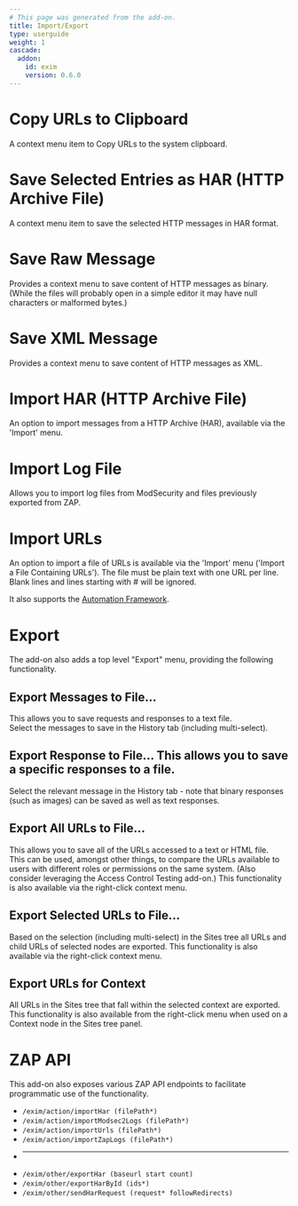 ```yaml
---
# This page was generated from the add-on.
title: Import/Export
type: userguide
weight: 1
cascade:
  addon:
    id: exim
    version: 0.6.0
---
```


# Copy URLs to Clipboard

A context menu item to Copy URLs to the system clipboard.

# Save Selected Entries as HAR (HTTP Archive File)

A context menu item to save the selected HTTP messages in HAR format.

# Save Raw Message

Provides a context menu to save content of HTTP messages as binary. (While the files will probably open in a simple editor it may have null characters or malformed bytes.)

# Save XML Message

Provides a context menu to save content of HTTP messages as XML.

# Import HAR (HTTP Archive File)

An option to import messages from a HTTP Archive (HAR), available via the 'Import' menu.

# Import Log File

Allows you to import log files from ModSecurity and files previously exported from ZAP.

# Import URLs

An option to import a file of URLs is available via the 'Import' menu ('Import a File Containing URLs'). The file must be plain text with one URL per line. Blank lines and lines starting with # will be ignored.   

It also supports the [Automation Framework](/docs/desktop/addons/import-export/automation/).

# Export

The add-on also adds a top level "Export" menu, providing the following functionality.

## Export Messages to File...

This allows you to save requests and responses to a text file.   
Select the messages to save in the History tab (including multi-select).

## Export Response to File... This allows you to save a specific responses to a file.
Select the relevant message in the History tab - note that binary responses (such as images) can be saved as well as text responses.

## Export All URLs to File...

This allows you to save all of the URLs accessed to a text or HTML file.   
This can be used, amongst other things, to compare the URLs available to users with different roles or permissions on the same system. (Also consider leveraging the Access Control Testing add-on.) This functionality is also available via the right-click context menu.

## Export Selected URLs to File...

Based on the selection (including multi-select) in the Sites tree all URLs and child URLs of selected nodes are exported. This functionality is also available via the right-click context menu.

## Export URLs for Context

All URLs in the Sites tree that fall within the selected context are exported. This functionality is also available from the right-click menu when used on a Context node in the Sites tree panel.

# ZAP API

This add-on also exposes various ZAP API endpoints to facilitate programmatic use of the functionality.

* `/exim/action/importHar (filePath*)`
* `/exim/action/importModsec2Logs (filePath*)`
* `/exim/action/importUrls (filePath*)`
* `/exim/action/importZapLogs (filePath*)`
* ---
* `/exim/other/exportHar (baseurl start count)`
* `/exim/other/exportHarById (ids*)`
* `/exim/other/sendHarRequest (request* followRedirects)`
